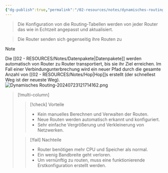```yaml
---
{"dg-publish":true,"permalink":"/02-resources/notes/dynamisches-routing/","tags":["netzwerk/gateway"],"noteIcon":""}
---
```


>Die Konfiguration von die Routing-Tabellen werden von jeder Router das wie in Echtzeit angepasst und aktualisiert.

>Die Router senden sich gegenseitig ihre Routen zu

>[!note] 
>Die [[02 - RESOURCES/Notes/Datenpakete\|Datenpakete]] werden automatisch von Router zu Router transportiert, bis sie ihr Ziel erreichen. 
>Im Fall einer Verbindungunterbrechung wird ein neuer Pfad durch die gesamte Anzahl von [[02 - RESOURCES/Notes/Hop\|Hop]]s erstellt (der schnellest Weg ist der neueste Weg).
![Dynamisches Routing-20240723121714162.png](/img/user/02%20-%20RESOURCES/Files/Dynamisches%20Routing-20240723121714162.png)

>[!multi-column]
> 
>>[!check] Vorteile
>>- Kein manuelles Berechnen und Verwalten der Routen.
>>- Neue Routen werden automatisch erkannt und konfiguriert.
>>- Sehr einfache Vergrößerung und Verkleinerung von Netzwerken.
> 
>>[!fail] Nachteile
>>-  Router benötigen mehr CPU und Speicher als normal.
>>-  Ein wenig Bandbreite geht verloren.
>>- Um vernünftig zu routen, muss eine funktionierende Erstkonfiguration erstellt werden.